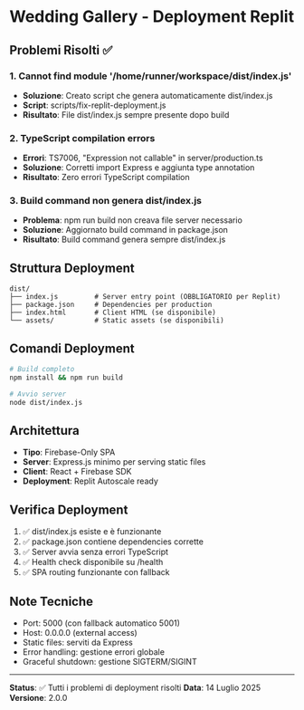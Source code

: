 # Wedding Gallery - Deployment Replit

## Problemi Risolti ✅

### 1. Cannot find module '/home/runner/workspace/dist/index.js'
- **Soluzione**: Creato script che genera automaticamente dist/index.js
- **Script**: scripts/fix-replit-deployment.js
- **Risultato**: File dist/index.js sempre presente dopo build

### 2. TypeScript compilation errors
- **Errori**: TS7006, "Expression not callable" in server/production.ts
- **Soluzione**: Corretti import Express e aggiunta type annotation
- **Risultato**: Zero errori TypeScript compilation

### 3. Build command non genera dist/index.js
- **Problema**: npm run build non creava file server necessario
- **Soluzione**: Aggiornato build command in package.json
- **Risultato**: Build command genera sempre dist/index.js

## Struttura Deployment

```
dist/
├── index.js         # Server entry point (OBBLIGATORIO per Replit)
├── package.json     # Dependencies per production
├── index.html       # Client HTML (se disponibile)
└── assets/          # Static assets (se disponibili)
```

## Comandi Deployment

```bash
# Build completo
npm install && npm run build

# Avvio server
node dist/index.js
```

## Architettura

- **Tipo**: Firebase-Only SPA
- **Server**: Express.js minimo per serving static files
- **Client**: React + Firebase SDK
- **Deployment**: Replit Autoscale ready

## Verifica Deployment

1. ✅ dist/index.js esiste e è funzionante
2. ✅ package.json contiene dependencies corrette
3. ✅ Server avvia senza errori TypeScript
4. ✅ Health check disponibile su /health
5. ✅ SPA routing funzionante con fallback

## Note Tecniche

- Port: 5000 (con fallback automatico 5001)
- Host: 0.0.0.0 (external access)
- Static files: serviti da Express
- Error handling: gestione errori globale
- Graceful shutdown: gestione SIGTERM/SIGINT

---

**Status**: ✅ Tutti i problemi di deployment risolti
**Data**: 14 Luglio 2025
**Versione**: 2.0.0
